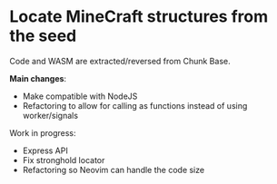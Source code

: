 # Locate MineCraft structures from the seed

Code and WASM are extracted/reversed from Chunk Base.

**Main changes**:
- Make compatible with NodeJS
- Refactoring to allow for calling as functions instead of using worker/signals

Work in progress:
- Express API
- Fix stronghold locator
- Refactoring so Neovim can handle the code size
